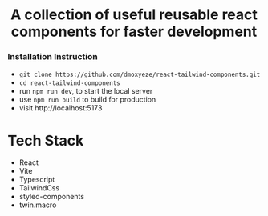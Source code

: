 <h1 align="center">A collection of useful reusable react components for faster development</h1>
<h3>Installation Instruction</h3>

- `git clone https://github.com/dmoxyeze/react-tailwind-components.git`
- `cd react-tailwind-components`
- run `npm run dev`, to start the local server
- use `npm run build` to build for production
- visit http://localhost:5173

# Tech Stack

- React
- Vite
- Typescript
- TailwindCss
- styled-components
- twin.macro
